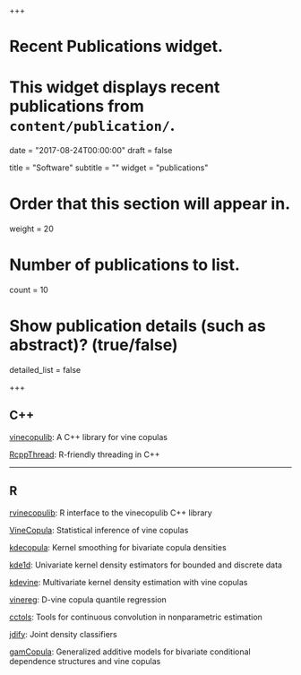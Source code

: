 +++
# Recent Publications widget.
# This widget displays recent publications from `content/publication/`.

date = "2017-08-24T00:00:00"
draft = false

title = "Software"
subtitle = ""
widget = "publications"

# Order that this section will appear in.
weight = 20

# Number of publications to list.
count = 10

# Show publication details (such as abstract)? (true/false)
detailed_list = false

+++


## C++

[vinecopulib](https://github.com/vinecopulib/vinecopulib):
A C++ library for vine copulas

[RcppThread](https://github.com/tnagler/RcppThread): R-friendly threading in
C++

------------------------------------------

## R

[rvinecopulib](https://github.com/vinecopulib/rvinecopulib):
R interface to the vinecopulib C++ library

[VineCopula](https://github.com/tnagler/VineCopula"):
Statistical inference of vine copulas

[kdecopula](https://github.com/tnagler/kdecopula):
Kernel smoothing for bivariate copula densities

[kde1d](https://github.com/tnagler/kde1d):
Univariate kernel density estimators for bounded and discrete data

[kdevine](https://github.com/tnagler/kdevine):
Multivariate kernel density estimation with vine copulas

[vinereg](https://github.com/tnagler/vinereg):
D-vine copula quantile regression

[cctols](https://github.com/tnagler/cctools):
Tools for continuous convolution in nonparametric estimation

[jdify](https://github.com/tnagler/jdify):
Joint density classifiers

[gamCopula](https://github.com/tvatter/gamCopula):
Generalized additive models for bivariate conditional dependence structures and vine copulas
